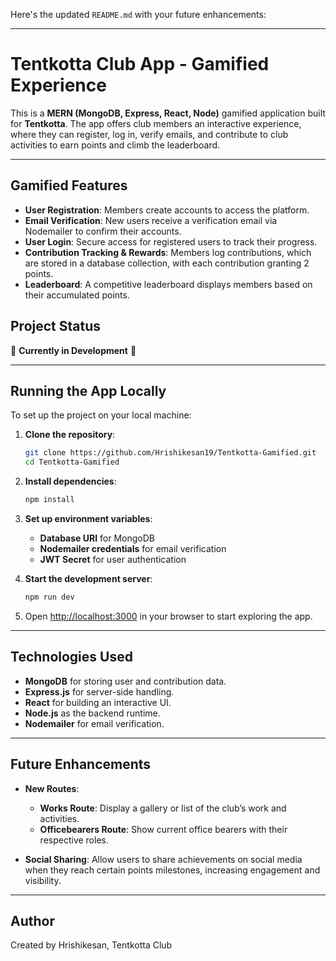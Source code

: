 Here's the updated `README.md` with your future enhancements:

---

# Tentkotta Club App - Gamified Experience

This is a **MERN (MongoDB, Express, React, Node)** gamified application built for **Tentkotta**. The app offers club members an interactive experience, where they can register, log in, verify emails, and contribute to club activities to earn points and climb the leaderboard.

---

## Gamified Features

- **User Registration**: Members create accounts to access the platform.
- **Email Verification**: New users receive a verification email via Nodemailer to confirm their accounts.
- **User Login**: Secure access for registered users to track their progress.
- **Contribution Tracking & Rewards**: Members log contributions, which are stored in a database collection, with each contribution granting 2 points.
- **Leaderboard**: A competitive leaderboard displays members based on their accumulated points.

## Project Status

🚧 **Currently in Development** 🚧

---

## Running the App Locally

To set up the project on your local machine:

1. **Clone the repository**:
   ```bash
   git clone https://github.com/Hrishikesan19/Tentkotta-Gamified.git
   cd Tentkotta-Gamified
   ```

2. **Install dependencies**:
   ```bash
   npm install
   ```

3. **Set up environment variables**:
   - **Database URI** for MongoDB
   - **Nodemailer credentials** for email verification
   - **JWT Secret** for user authentication

4. **Start the development server**:
   ```bash
   npm run dev
   ```

5. Open [http://localhost:3000](http://localhost:3000) in your browser to start exploring the app.

---

## Technologies Used

- **MongoDB** for storing user and contribution data.
- **Express.js** for server-side handling.
- **React** for building an interactive UI.
- **Node.js** as the backend runtime.
- **Nodemailer** for email verification.
  
---

## Future Enhancements

- **New Routes**: 
  - **Works Route**: Display a gallery or list of the club’s work and activities.
  - **Officebearers Route**: Show current office bearers with their respective roles.
  
- **Social Sharing**: Allow users to share achievements on social media when they reach certain points milestones, increasing engagement and visibility.

---

## Author

Created by Hrishikesan, Tentkotta Club
